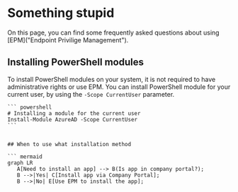 # Something stupid 
On this page, you can find some frequently asked questions about using [EPM]("Endpoint Privilige Management"). 

## Installing PowerShell modules

To install PowerShell modules on your system, it is not required to have administrative rights or use EPM. You can install PowerShell module for your current user, by using the `-Scope CurrentUser` parameter. 

    ``` powershell
    # Installing a module for the current user
    Install-Module AzureAD -Scope CurrentUser
    ```
 ```

## When to use what installation method

``` mermaid
graph LR
    A[Need to install an app] --> B(Is app in company portal?);
    B -->|Yes| C[Install app via Company Portal];
    B -->|No| E[Use EPM to install the app];
```
